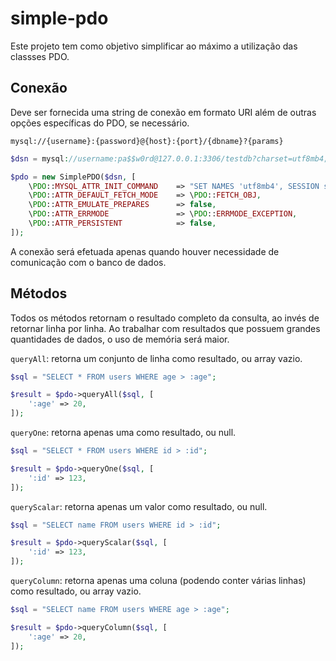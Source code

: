 # simple-pdo

Este projeto tem como objetivo simplificar ao máximo a utilização das classses PDO.

## Conexão

Deve ser fornecida uma string de conexão em formato URI além de outras opções específicas do PDO, se necessário.

`mysql://{username}:{password}@{host}:{port}/{dbname}?{params}`

```php
$dsn = mysql://username:pa$$w0rd@127.0.0.1:3306/testdb?charset=utf8mb4;

$pdo = new SimplePDO($dsn, [
    \PDO::MYSQL_ATTR_INIT_COMMAND    => "SET NAMES 'utf8mb4', SESSION sql_mode = 'TRADITIONAL'",
    \PDO::ATTR_DEFAULT_FETCH_MODE    => \PDO::FETCH_OBJ,
    \PDO::ATTR_EMULATE_PREPARES      => false,
    \PDO::ATTR_ERRMODE               => \PDO::ERRMODE_EXCEPTION,
    \PDO::ATTR_PERSISTENT            => false,
]);
```

A conexão será efetuada apenas quando houver necessidade de comunicação com o banco de dados.

## Métodos

Todos os métodos retornam o resultado completo da consulta, ao invés de retornar linha por linha. Ao trabalhar com resultados que possuem grandes quantidades de dados, o uso de memória será maior.

`queryAll`: retorna um conjunto de linha como resultado, ou array vazio.

```php
$sql = "SELECT * FROM users WHERE age > :age";

$result = $pdo->queryAll($sql, [
    ':age' => 20,
]);
```

`queryOne`: retorna apenas uma como resultado, ou null.

```php
$sql = "SELECT * FROM users WHERE id > :id";

$result = $pdo->queryOne($sql, [
    ':id' => 123,
]);
```

`queryScalar`: retorna apenas um valor como resultado, ou null.

```php
$sql = "SELECT name FROM users WHERE id > :id";

$result = $pdo->queryScalar($sql, [
    ':id' => 123,
]);
```

`queryColumn`: retorna apenas uma coluna (podendo conter várias linhas) como resultado, ou array vazio.

```php
$sql = "SELECT name FROM users WHERE age > :age";

$result = $pdo->queryColumn($sql, [
    ':age' => 20,
]);
```

